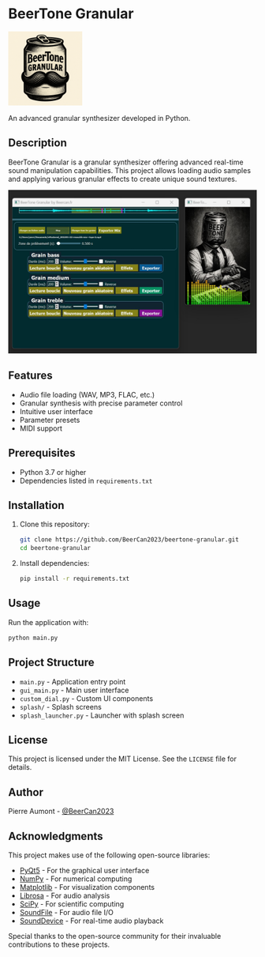 # BeerTone Granular

<img src="BeerToneGranular_icon.png" alt="BeerTone Granular Logo" width="150">

An advanced granular synthesizer developed in Python.

## Description

BeerTone Granular is a granular synthesizer offering advanced real-time sound manipulation capabilities. This project allows loading audio samples and applying various granular effects to create unique sound textures.

![BeerTone Granular Screenshot](Capture.jpg)

## Features

- Audio file loading (WAV, MP3, FLAC, etc.)
- Granular synthesis with precise parameter control
- Intuitive user interface
- Parameter presets
- MIDI support

## Prerequisites

- Python 3.7 or higher
- Dependencies listed in `requirements.txt`

## Installation

1. Clone this repository:
   ```bash
   git clone https://github.com/BeerCan2023/beertone-granular.git
   cd beertone-granular
   ```

2. Install dependencies:
   ```bash
   pip install -r requirements.txt
   ```

## Usage

Run the application with:

```bash
python main.py
```

## Project Structure

- `main.py` - Application entry point
- `gui_main.py` - Main user interface
- `custom_dial.py` - Custom UI components
- `splash/` - Splash screens
- `splash_launcher.py` - Launcher with splash screen

## License

This project is licensed under the MIT License. See the `LICENSE` file for details.

## Author

Pierre Aumont - [@BeerCan2023](https://github.com/BeerCan2023)

## Acknowledgments

This project makes use of the following open-source libraries:

- [PyQt5](https://www.riverbankcomputing.com/software/pyqt/) - For the graphical user interface
- [NumPy](https://numpy.org/) - For numerical computing
- [Matplotlib](https://matplotlib.org/) - For visualization components
- [Librosa](https://librosa.org/) - For audio analysis
- [SciPy](https://www.scipy.org/) - For scientific computing
- [SoundFile](https://pysoundfile.readthedocs.io/) - For audio file I/O
- [SoundDevice](https://python-sounddevice.readthedocs.io/) - For real-time audio playback

Special thanks to the open-source community for their invaluable contributions to these projects.
